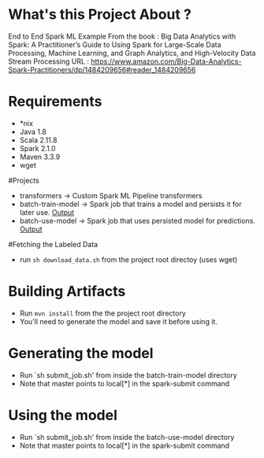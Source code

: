 # What's this Project About ?

End to End Spark ML Example From the book : Big Data Analytics with Spark: A Practitioner’s Guide to 
Using Spark for Large-Scale Data Processing, Machine Learning, and Graph Analytics, and High-Velocity Data Stream Processing
URL : https://www.amazon.com/Big-Data-Analytics-Spark-Practitioners/dp/1484209656#reader_1484209656


# Requirements

* *nix
* Java 1.8
* Scala 2.11.8
* Spark 2.1.0
* Maven 3.3.9
* wget


#Projects 

* transformers -> Custom Spark ML Pipeline transformers 
* batch-train-model -> Spark job that trains a model and persists it for later use. [Output](batch-train-model/program_output.txt)
* batch-use-model -> Spark job that uses persisted model for predictions. [Output](batch-use-model/program_output.txt)

#Fetching the Labeled Data

* run `sh download_data.sh` from the project root directoy (uses wget)


# Building Artifacts 

* Run `mvn install` from the the project root directory
* You'll need to generate the model and save it before using it.


# Generating the model

* Run `sh submit_job.sh' from inside the  batch-train-model directory
* Note that master points to local[*] in the spark-submit command


# Using the model

* Run `sh submit_job.sh' from inside the  batch-use-model directory
* Note that master points to local[*] in the spark-submit command